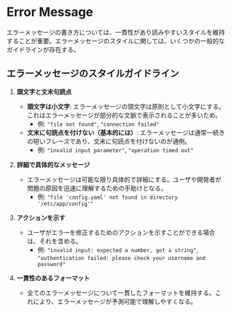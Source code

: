 # Error Message

エラーメッセージの書き方については、一貫性があり読みやすいスタイルを維持することが重要。エラーメッセージのスタイルに関しては、いくつかの一般的なガイドラインが存在する。

## エラーメッセージのスタイルガイドライン

1. **頭文字と文末句読点**
   - **頭文字は小文字**: エラーメッセージの頭文字は原則として小文字にする。これはエラーメッセージが部分的な文脈で表示されることが多いため。
     - 例: `"file not found"`, `"connection failed"`
   - **文末に句読点を付けない（基本的には）**: エラーメッセージは通常一続きの短いフレーズであり、文末に句読点を付けないのが通例。
     - 例: `"invalid input parameter"`, `"operation timed out"`

2. **詳細で具体的なメッセージ**
   - エラーメッセージは可能な限り具体的で詳細にする。ユーザや開発者が問題の原因を迅速に理解するための手助けとなる。
     - 例: `"file 'config.yaml' not found in directory '/etc/app/config'"`

3. **アクションを示す**
   - ユーザがエラーを修正するためのアクションを示すことができる場合は、それを含める。
     - 例: `"invalid input: expected a number, got a string"`, `"authentication failed: please check your username and password"`

4. **一貫性のあるフォーマット**
   - 全てのエラーメッセージについて一貫したフォーマットを維持する。これにより、エラーメッセージが予測可能で理解しやすくなる。
